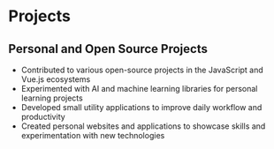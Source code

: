 # Projects

## Personal and Open Source Projects

- Contributed to various open-source projects in the JavaScript and Vue.js ecosystems
- Experimented with AI and machine learning libraries for personal learning projects
- Developed small utility applications to improve daily workflow and productivity
- Created personal websites and applications to showcase skills and experimentation with new technologies
